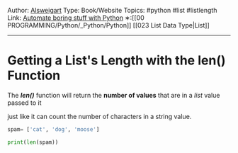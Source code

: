 Author: [Alsweigart](https://alsweigart.com/)
Type: Book/Website
Topics: #python #list #listlength
Link: [Automate boring stuff with Python](https://automatetheboringstuff.com/)
∗:[[00 PROGRAMMING/Python/_Python/Python]] [[023 List Data Type|List]] 

---
# Getting a List's Length with the len() Function

The ___len()___ function will return the __number of values__ that are in a _list_ value passed to it

just like it can count the number of characters in a string value.

```python
spam= ['cat', 'dog', 'moose']

print(len(spam))
```